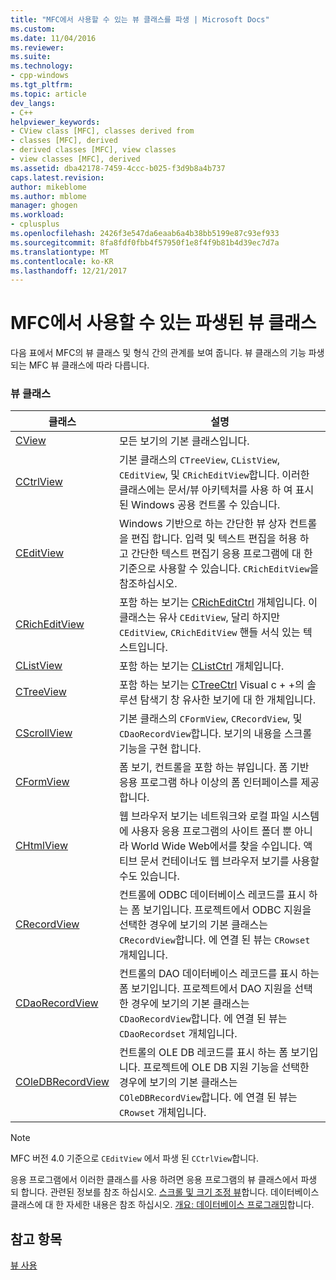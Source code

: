 ```yaml
---
title: "MFC에서 사용할 수 있는 뷰 클래스를 파생 | Microsoft Docs"
ms.custom: 
ms.date: 11/04/2016
ms.reviewer: 
ms.suite: 
ms.technology:
- cpp-windows
ms.tgt_pltfrm: 
ms.topic: article
dev_langs:
- C++
helpviewer_keywords:
- CView class [MFC], classes derived from
- classes [MFC], derived
- derived classes [MFC], view classes
- view classes [MFC], derived
ms.assetid: dba42178-7459-4ccc-b025-f3d9b8a4b737
caps.latest.revision: 
author: mikeblome
ms.author: mblome
manager: ghogen
ms.workload:
- cplusplus
ms.openlocfilehash: 2426f3e547da6eaab6a4b38bb5199e87c93ef933
ms.sourcegitcommit: 8fa8fdf0fbb4f57950f1e8f4f9b81b4d39ec7d7a
ms.translationtype: MT
ms.contentlocale: ko-KR
ms.lasthandoff: 12/21/2017
---
```

# <a name="derived-view-classes-available-in-mfc"></a>MFC에서 사용할 수 있는 파생된 뷰 클래스
다음 표에서 MFC의 뷰 클래스 및 형식 간의 관계를 보여 줍니다. 뷰 클래스의 기능 파생 되는 MFC 뷰 클래스에 따라 다릅니다.  
  
### <a name="view-classes"></a>뷰 클래스  
  
|클래스|설명|  
|-----------|-----------------|  
|[CView](../mfc/reference/cview-class.md)|모든 보기의 기본 클래스입니다.|  
|[CCtrlView](../mfc/reference/cctrlview-class.md)|기본 클래스의 `CTreeView`, `CListView`, `CEditView`, 및 `CRichEditView`합니다. 이러한 클래스에는 문서/뷰 아키텍처를 사용 하 여 표시 된 Windows 공용 컨트롤 수 있습니다.|  
|[CEditView](../mfc/reference/ceditview-class.md)|Windows 기반으로 하는 간단한 뷰 상자 컨트롤을 편집 합니다. 입력 및 텍스트 편집을 허용 하 고 간단한 텍스트 편집기 응용 프로그램에 대 한 기준으로 사용할 수 있습니다. `CRichEditView`을 참조하십시오.|  
|[CRichEditView](../mfc/reference/cricheditview-class.md)|포함 하는 보기는 [CRichEditCtrl](../mfc/reference/cricheditctrl-class.md) 개체입니다. 이 클래스는 유사 `CEditView`, 달리 하지만 `CEditView`, `CRichEditView` 핸들 서식 있는 텍스트입니다.|  
|[CListView](../mfc/reference/clistview-class.md)|포함 하는 보기는 [CListCtrl](../mfc/reference/clistctrl-class.md) 개체입니다.|  
|[CTreeView](../mfc/reference/ctreeview-class.md)|포함 하는 보기는 [CTreeCtrl](../mfc/reference/ctreectrl-class.md) Visual c + +의 솔루션 탐색기 창 유사한 보기에 대 한 개체입니다.|  
|[CScrollView](../mfc/reference/cscrollview-class.md)|기본 클래스의 `CFormView`, `CRecordView`, 및 `CDaoRecordView`합니다. 보기의 내용을 스크롤 기능을 구현 합니다.|  
|[CFormView](../mfc/reference/cformview-class.md)|폼 보기, 컨트롤을 포함 하는 뷰입니다. 폼 기반 응용 프로그램 하나 이상의 폼 인터페이스를 제공합니다.|  
|[CHtmlView](../mfc/reference/chtmlview-class.md)|웹 브라우저 보기는 네트워크와 로컬 파일 시스템에 사용자 응용 프로그램의 사이트 폴더 뿐 아니라 World Wide Web에서를 찾을 수입니다. 액티브 문서 컨테이너도 웹 브라우저 보기를 사용할 수도 있습니다.|  
|[CRecordView](../mfc/reference/crecordview-class.md)|컨트롤에 ODBC 데이터베이스 레코드를 표시 하는 폼 보기입니다. 프로젝트에서 ODBC 지원을 선택한 경우에 보기의 기본 클래스는 `CRecordView`합니다. 에 연결 된 뷰는 `CRowset` 개체입니다.|  
|[CDaoRecordView](../mfc/reference/cdaorecordview-class.md)|컨트롤의 DAO 데이터베이스 레코드를 표시 하는 폼 보기입니다. 프로젝트에서 DAO 지원을 선택한 경우에 보기의 기본 클래스는 `CDaoRecordView`합니다. 에 연결 된 뷰는 `CDaoRecordset` 개체입니다.|  
|[COleDBRecordView](../mfc/reference/coledbrecordview-class.md)|컨트롤의 OLE DB 레코드를 표시 하는 폼 보기입니다. 프로젝트에 OLE DB 지원 기능을 선택한 경우에 보기의 기본 클래스는 `COleDBRecordView`합니다. 에 연결 된 뷰는 `CRowset` 개체입니다.|  
  
> [!NOTE]
>  MFC 버전 4.0 기준으로 `CEditView` 에서 파생 된 `CCtrlView`합니다.  
  
 응용 프로그램에서 이러한 클래스를 사용 하려면 응용 프로그램의 뷰 클래스에서 파생 되 합니다. 관련된 정보를 참조 하십시오. [스크롤 및 크기 조정 뷰](../mfc/scrolling-and-scaling-views.md)합니다. 데이터베이스 클래스에 대 한 자세한 내용은 참조 하십시오. [개요: 데이터베이스 프로그래밍](../data/data-access-programming-mfc-atl.md)합니다.  
  
## <a name="see-also"></a>참고 항목  
 [뷰 사용](../mfc/using-views.md)

